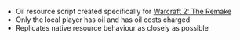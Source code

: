  - Oil resource script created specifically for [Warcraft 2: The Remake](https://www.hiveworkshop.com/threads/warcraft-2-the-remake.293076/)
 - Only the local player has oil and has oil costs charged
 - Replicates native resource behaviour as closely as possible
